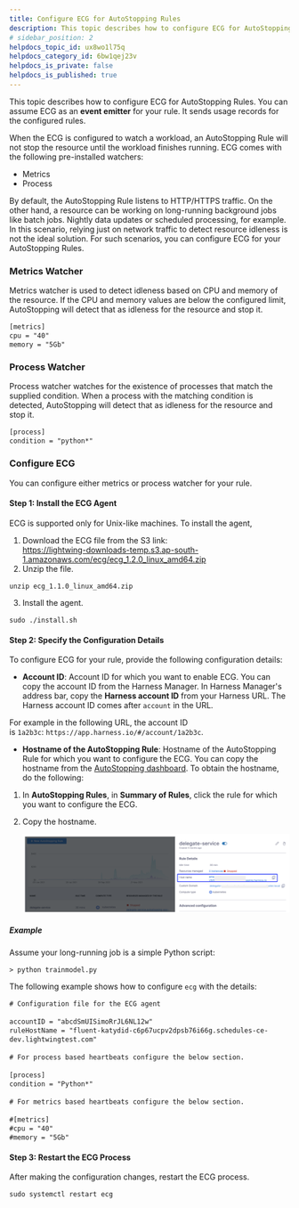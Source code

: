 ```yaml
---
title: Configure ECG for AutoStopping Rules
description: This topic describes how to configure ECG for AutoStopping Rules.
# sidebar_position: 2
helpdocs_topic_id: ux8wo1l75q
helpdocs_category_id: 6bw1qej23v
helpdocs_is_private: false
helpdocs_is_published: true
---
```


This topic describes how to configure ECG for AutoStopping Rules. You can assume ECG as an **event emitter** for your rule. It sends usage records for the configured rules.

When the ECG is configured to watch a workload, an AutoStopping Rule will not stop the resource until the workload finishes running. ECG comes with the following pre-installed watchers:

* Metrics
* Process

By default, the AutoStopping Rule listens to HTTP/HTTPS traffic. On the other hand, a resource can be working on long-running background jobs like batch jobs. Nightly data updates or scheduled processing, for example. In this scenario, relying just on network traffic to detect resource idleness is not the ideal solution. For such scenarios, you can configure ECG for your AutoStopping Rules.


### Metrics Watcher

Metrics watcher is used to detect idleness based on CPU and memory of the resource. If the CPU and memory values are below the configured limit, AutoStopping will detect that as idleness for the resource and stop it.


```
[metrics]  
cpu = "40"  
memory = "5Gb"
```
### Process Watcher

Process watcher watches for the existence of processes that match the supplied condition. When a process with the matching condition is detected, AutoStopping will detect that as idleness for the resource and stop it.


```
[process]  
condition = "python*"
```
### Configure ECG

You can configure either metrics or process watcher for your rule.

#### Step 1: Install the ECG Agent

ECG is supported only for Unix-like machines. To install the agent,

1. Download the ECG file from the S3 link:  
<https://lightwing-downloads-temp.s3.ap-south-1.amazonaws.com/ecg/ecg_1.2.0_linux_amd64.zip>
2. Unzip the file.
```
unzip ecg_1.1.0_linux_amd64.zip
```
3. Install the agent.
```
sudo ./install.sh
```

#### Step 2: Specify the Configuration Details

To configure ECG for your rule, provide the following configuration details:

* **Account ID**: Account ID for which you want to enable ECG. You can copy the account ID from the Harness Manager. In Harness Manager's address bar, copy the **Harness account ID** from your Harness URL. The Harness account ID comes after `account` in the URL.  
  
For example in the following URL, the account ID is `1a2b3c`: `https://app.harness.io/#/account/1a2b3c`.
* **Hostname of the AutoStopping Rule**: Hostname of the AutoStopping Rule for which you want to configure the ECG. You can copy the hostname from the [AutoStopping dashboard](../4-create-auto-stopping-rules/autostopping-dashboard.md). To obtain the hostname, do the following:
1. In **AutoStopping Rules**, in **Summary of Rules**, click the rule for which you want to configure the ECG.
2. Copy the hostname.
   
     ![](./static/configure-ecg-for-auto-stopping-rules-00.png)

##### Example

Assume your long-running job is a simple Python script:


```
> python trainmodel.py
```
The following example shows how to configure `ecg` with the details:


```
# Configuration file for the ECG agent  
  
accountID = "abcdSmUISimoRrJL6NL12w"  
ruleHostName = "fluent-katydid-c6p67ucpv2dpsb76i66g.schedules-ce-dev.lightwingtest.com"  
  
# For process based heartbeats configure the below section.  
  
[process]  
condition = "Python*"  
  
# For metrics based heartbeats configure the below section.  
  
#[metrics]  
#cpu = "40"  
#memory = "5Gb"
```
#### Step 3: Restart the ECG Process

After making the configuration changes, restart the ECG process.


```
sudo systemctl restart ecg
```
